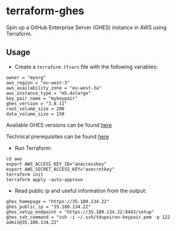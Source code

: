 # terraform-ghes

Spin up a GitHub Enterprise Server (GHES) instance in AWS using Terraform.

## Usage

* Create a `terraform.tfvars` file with the following variables:

```hcl
owner = "myorg"
aws_region = "eu-west-3"
aws_availability_zone = "eu-west-3a"
aws_instance_type = "m5.4xlarge"
key_pair_name = "mykeypair"
ghes_version = "3.8.11"
root_volume_size = 200
data_volume_size = 150
```

Available GHES versions can be found [here](https://enterprise.github.com/releases)

Technical prerequisites can be found [here](https://docs.github.com/en/enterprise-server@3.10/admin/installation/setting-up-a-github-enterprise-server-instance/installing-github-enterprise-server-on-vmware#minimum-requirements)

* Run Terraform:

```hcl
cd aws
export AWS_ACCESS_KEY_ID="anaccesskey"
export AWS_SECRET_ACCESS_KEY="asecretkey"
terraform init
terraform apply -auto-approve
```

* Read public ip and useful information from the output:

```hcl
ghes_homepage = "https://35.180.134.22"
ghes_public_ip = "35.180.134.22"
ghes_setup_endpoint = "https://35.180.134.22:8443/setup"
ghes_ssh_command = "ssh -i ~/.ssh/tdupoiron-keypair.pem -p 122 admin@35.180.134.22"
```
